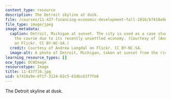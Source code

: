 ```yaml
---
content_type: resource
description: The Detroit skyline at dusk.
file: /courses/11-437-financing-economic-development-fall-2016/b7410a9edf1f312462c563dbc63f7fe8_11-437f16.jpg
file_type: image/jpeg
image_metadata:
  caption: Detroit, Michigan at sunset. The city is used as a case study throughout
    the course due to its recently unsettled economy. (Courtesy of [Andrew Langdal](https://www.flickr.com/photos/andorpro/4689765940/)
    on Flickr. CC BY-NC-SA.)
  credit: Courtesy of Andrew Langdal on Flickr. CC BY-NC-SA.
  image-alt: A photo of Detroit, Michigan, taken at sunset from the river.
learning_resource_types: []
ocw_type: OCWImage
resourcetype: Image
title: 11-437f16.jpg
uid: b7410a9e-df1f-3124-62c5-63dbc63f7fe8
---
```

The Detroit skyline at dusk.

